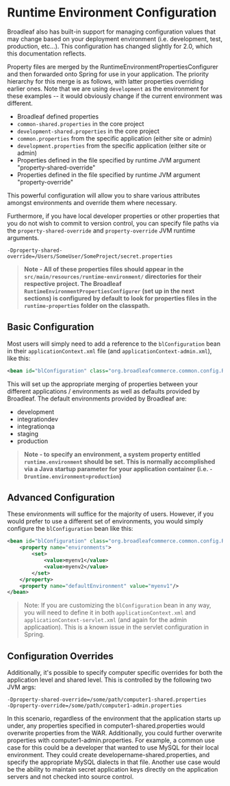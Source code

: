 # Runtime Environment Configuration

Broadleaf also has built-in support for managing configuration values that may change based on your deployment environment (i.e. development, test, production, etc...). This configuration has changed slightly for 2.0, which this documentation reflects.

Property files are merged by the RuntimeEnvironmentPropertiesConfigurer and then forwarded onto Spring for use in your application. The priority hierarchy for this merge is as follows, with latter properties overriding earlier ones. Note that we are using `development` as the environment for these examples -- it would obviously change if the current environment was different.

- Broadleaf defined properties
- `common-shared.properties` in the core project
- `development-shared.properties` in the core project
- `common.properties` from the specific application (either site or admin)
- `development.properties` from the specific application (either site or admin)
- Properties defined in the file specified by runtime JVM argument "property-shared-override"
- Properties defined in the file specified by runtime JVM argument "property-override"

This powerful configuration will allow you to share various attributes amongst environments and override them where necessary.

Furthermore, if you have local developer properties or other properties that you do not wish to commit to version control, you can specify file paths via the `property-shared-override` and `property-override` JVM runtime arguments.

```text
-Dproperty-shared-override=/Users/SomeUser/SomeProject/secret.properties
```


> **Note - All of these properties files should appear in the `src/main/resources/runtime-environment/` directories for their respective project. The Broadleaf `RuntimeEnvironmentPropertiesConfigurer` (set up in the next sections) is configured by default to look for properties files in the `runtime-properties` folder on the classpath.**

## Basic Configuration

Most users will simply need to add a reference to the `blConfiguration` bean in their `applicationContext.xml` file (and `applicationContext-admin.xml`), like this:

```xml
<bean id="blConfiguration" class="org.broadleafcommerce.common.config.RuntimeEnvironmentPropertiesConfigurer" />
```

This will set up the appropriate merging of properties between your different applications / environments as well as defaults provided by Broadleaf. The default environments provided by Broadleaf are:

- development
- integrationdev
- integrationqa
- staging
- production

> **Note - to specify an environment, a system property entitled `runtime.environment` should be set. This is normally accomplished via a Java startup parameter for your application container (i.e. `-Druntime.environment=production`)**

## Advanced Configuration

These environments will suffice for the majority of users. However, if you would prefer to use a different set of environments, you would simply configure the `blConfiguration` bean like this:

```xml
<bean id="blConfiguration" class="org.broadleafcommerce.common.config.RuntimeEnvironmentPropertiesConfigurer">
    <property name="environments">
        <set>
            <value>myenv1</value>
            <value>myenv2</value>
        </set>
    </property>
    <property name="defaultEnvironment" value="myenv1"/>
</bean>
```

> Note: If you are customizing the `blConfiguration` bean in any way, you will need to define it in both `applicationContext.xml` and `applicationContext-servlet.xml` (and again for the admin applicaation). This is a known issue in the servlet configuration in Spring.

## Configuration Overrides

Additionally, it's possible to specify computer specific overrides for both the application level and shared level. This is controlled by the following two JVM args:

```text
-Dproperty-shared-override=/some/path/computer1-shared.properties
-Dproperty-override=/some/path/computer1-admin.properties
```

In this scenario, regardless of the environment that the application starts up under, any properties specified in computer1-shared.properties would overwrite properties from the WAR. Additionally, you could further overwrite properties with computer1-admin.properties. For example, a common use case for this could be a developer that wanted to use MySQL for their local environment. They could create developername-shared.properties, and specify the appropriate MySQL dialects in that file. Another use case would be the ability to maintain secret application keys directly on the application servers and not checked into source control.
